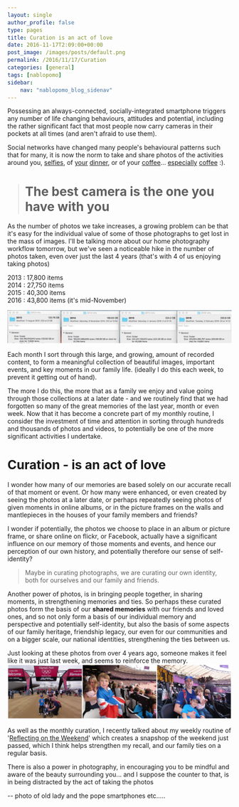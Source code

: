 ```yaml
---
layout: single
author_profile: false
type: pages
title: Curation is an act of love
date: 2016-11-17T2:09:00+00:00
post_image: /images/posts/default.png
permalink: /2016/11/17/Curation
categories: [general]
tags: [nablopomo]
sidebar:
    nav: "nablopomo_blog_sidenav"
---
```

Possessing an always-connected, socially-integrated smartphone triggers any number of life changing behaviours, attitudes and potential, including the rather significant fact that most people now carry cameras in their pockets at all times (and aren't afraid to use them).

Social networks have changed many people's behavioural patterns such that for many, it is now the norm to take and share photos of the activities around you, [selfies](https://www.instagram.com/p/BMyDv-OAdna/), of [your](https://www.instagram.com/p/BDw-kMNCgsj/) [dinner](https://www.instagram.com/p/BJNenc8jYnT/), or of your [coffee](https://www.instagram.com/p/BIEznC2DJvR/)... [especially](https://www.instagram.com/p/BFwVBojCgjS/) [coffee](https://www.instagram.com/p/BAWpyv3CgvQ/) :).

> # The best camera is the one you have with you

As the number of photos we take increases, a growing problem can be that it's easy for the individual value of some of those photographs to get lost in the mass of images. I'll be talking more about our home photography workflow tomorrow, but we've seen a noticeable hike in the number of photos taken, even over just the last 4 years (that's with 4 of us enjoying taking photos)

2013 : 17,800 items  
2014 : 27,750 items  
2015 : 40,300 items  
2016 : 43,800 items (it's mid-November)  

![directory - get info](/images/posts/NaBloPoMo17-get-info.png)


Each month I sort through this large, and growing, amount of recorded content, to form a meaningful collection of beautiful images, important events, and key moments in our family life. (ideally I do this each week, to prevent it getting out of hand).

The more I do this, the more that as a family we enjoy and value going through those collections at a later date - and we routinely find that we had forgotten so many of the great memories of the last year, month or even week.
Now that it has become a concrete part of my monthly routine, I consider the investment of time and attention in sorting through hundreds and thousands of photos and videos, to potentially be one of the more significant activities I undertake.


# Curation - is an act of love

I wonder how many of our memories are based solely on our accurate recall of that moment or event. Or how many were enhanced, or even created by seeing the photos at a later date, or perhaps repeatedly seeing photos of given moments in online albums, or in the picture frames on the walls and mantlepieces in the houses of your family members and friends?

I wonder if potentially, the photos we choose to place in an album or picture frame, or share online on flickr, or Facebook, actually have a significant influence on our memory of those moments and events, and hence our perception of our own history, and potentially therefore our sense of self-identity?

> Maybe in curating photographs, we are curating our own identity, both for ourselves and our family and friends.

Another power of photos, is in bringing people together, in sharing moments, in strengthening memories and ties. So perhaps these curated photos form the basis of our **shared memories** with our friends and loved ones, and so not only form a basis of our individual memory and perspective and potentially self-identity, but also the basis of some aspects of our family heritage, friendship legacy, our even for our communities and on a bigger scale, our national identities, strengthening the ties between us.

Just looking at these photos from over 4 years ago, someone makes it feel like it was just last week, and seems to reinforce the memory.  
![2012 Olympics](/images/posts/NaBloPoMo17-2012.png)


As well as the monthly curation, I recently talked about my weekly routine of '[Reflecting on the Weekend](2016/11/12/Reflecting-On-The-Weekend)' which creates a snapshop of the weekend just passed, which I think helps strengthen my recall, and our family ties on a regular basis.



There is also a power in photography, in encouraging you to be mindful and aware of the beauty surrounding you... and I suppose the counter to that, is in being distracted by the act of taking the photos

-- photo of old lady and the pope smartphones etc.....
